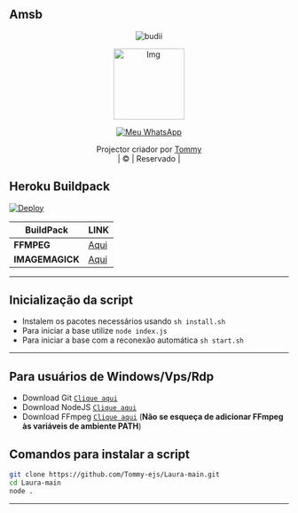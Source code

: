 ## Amsb
<p align="center">

  <img src="http://readme-typing-svg.herokuapp.com?color=%230B80F7&center=true&vCenter=true&multiline=false&lines=Laura - MD;" alt="budii">

</p>
<div align="center">
  <p align="center">
<img src="https://telegra.ph/file/6985e0c94db20ca33334e.jpg" alt="Img" width="128" height="128"/>
</p>
  <p align="center">
<a href="https://wa.me/558981457096"><img title="Meu WhatsApp" src="https://img.shields.io/badge/whatsapp-js/JulieMwol?color=blue&style=for-the-badge&logo=WhatsApp"></a>
</p>
</div>
<p align="center">
Projector criador por <a href="https://github.com/Tommy-ejs">Tommy</a> 
    <br>
       | © |
        Reservado |
    <br> 
</p>

## Heroku Buildpack
[![Deploy](https://www.herokucdn.com/deploy/button.svg)](https://heroku.com/deploy?template=https://github.com/Tommy-ejs/Laura-main)

| BuildPack | LINK |
|--------|--------|
| **FFMPEG** |[Aqui](https://github.com/jonathanong/heroku-buildpack-ffmpeg-latest) |
| **IMAGEMAGICK** | [Aqui](https://github.com/DuckyTeam/heroku-buildpack-imagemagick) |

---------
## Inicialização da script

* Instalem os pacotes necessários usando `sh install.sh`
* Para iniciar a base utilize `node index.js`
* Para iniciar a base com a reconexão automática `sh start.sh`

---------

## Para usuários de Windows/Vps/Rdp

* Download Git [`Clique aqui`](https://git-scm.com/downloads)
* Download NodeJS [`Clique aqui`](https://nodejs.org/en/download)
* Download FFmpeg [`Clique aqui`](https://ffmpeg.org/download.html) (**Não se esqueça de adicionar FFmpeg às variáveis de ambiente PATH**)

## Comandos para instalar a script

```bash
git clone https://github.com/Tommy-ejs/Laura-main.git
cd Laura-main
node .

```
---------
